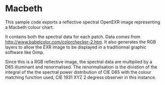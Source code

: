 # Macbeth

This sample code exports a reflective spectral OpenEXR image representing a Macbeth colour chart.

It contains both the spectral data for each patch. Data comes from http://www.babelcolor.com/colorchecker-2.htm. It also generates the RGB layers to allow the EXR image to be displayed in a traditionnal graphic software like Gimp.

Since this is a RGB reflective image, the spectral data are multiplied by a D65 illuminant and renormalised. The renormalisation is the divistion of the integral of the the spectral power distribution of CIE D65 with the colour matching function used, CIE 1931 XYZ 2 degress observer in this instance. 